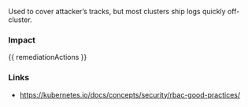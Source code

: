 
Used to cover attacker’s tracks, but most clusters ship logs quickly off-cluster.

### Impact
<!-- Add Impact here -->

<!-- DO NOT CHANGE -->
{{ remediationActions }}

### Links
- https://kubernetes.io/docs/concepts/security/rbac-good-practices/


